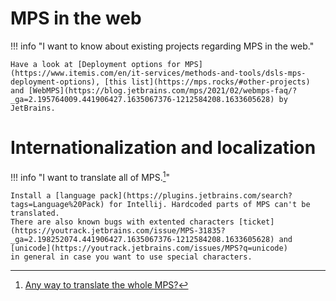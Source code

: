 # MPS in the web
!!! info "I want to know about existing projects regarding MPS in the web."

    Have a look at [Deployment options for MPS](https://www.itemis.com/en/it-services/methods-and-tools/dsls-mps-deployment-options), [this list](https://mps.rocks/#other-projects) and [WebMPS](https://blog.jetbrains.com/mps/2021/02/webmps-faq/?_ga=2.195764009.441906427.1635067376-1212584208.1633605628) by JetBrains.

# Internationalization and localization

!!! info "I want to translate all of MPS.[^2]"

    Install a [language pack](https://plugins.jetbrains.com/search?tags=Language%20Pack) for Intellij. Hardcoded parts of MPS can't be translated.
    There are also known bugs with extented characters [ticket](https://youtrack.jetbrains.com/issue/MPS-31835?_ga=2.198252074.441906427.1635067376-1212584208.1633605628) and [unicode](https://youtrack.jetbrains.com/issues/MPS?q=unicode)
    in general in case you want to use special characters.

[^2]:[Any way to translate the whole MPS?](https://mps-support.jetbrains.com/hc/en-us/community/posts/4407050689042-Any-way-to-translate-the-whole-MPS-)

